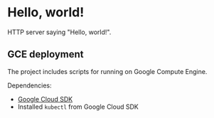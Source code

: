 # Hello, world!

HTTP server saying "Hello, world!".

## GCE deployment

The project includes scripts for running on Google Compute Engine.

Dependencies:
* [Google Cloud SDK][google-cloud-sdk]
* Installed `kubectl` from Google Cloud SDK


[google-cloud-sdk]: https://cloud.google.com/sdk/
